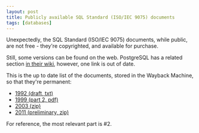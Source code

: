 ```yaml
---
layout: post
title: Publicly available SQL Standard (ISO/IEC 9075) documents
tags: [databases]
---
```


Unexpectedly, the SQL Standard (ISO/IEC 9075) documents, while public, are not free - they're copyrighted, and available for purchase.

Still, some versions can be found on the web. PostgreSQL has a related section [in their wiki](http://wiki.postgresql.org/wiki/Developer_FAQ#Where_can_I_get_a_copy_of_the_SQL_standards.3F), however, one link is out of date.

This is the up to date list of the documents, stored in the Wayback Machine, so that they're permanent:

- [1992 (draft, txt)](https://web.archive.org/web/20190616232635/www.contrib.andrew.cmu.edu/~shadow/sql/sql1992.txt)
- [1999 (part 2, pdf)](https://web.archive.org/web/20160823234942/courses.cms.caltech.edu/cs123/sql99std/ansi-iso-9075-2-1999.pdf)
- [2003 (zip)](https://web.archive.org/web/20181215222933/www.wiscorp.com/sql_2003_standard.zip)
- [2011 (preliminary, zip)](https://web.archive.org/web/20190616232242/www.wiscorp.com/sql20nn.zip)

For reference, the most relevant part is #2.
